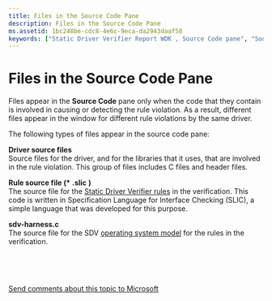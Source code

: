 ```yaml
---
title: Files in the Source Code Pane
description: Files in the Source Code Pane
ms.assetid: 1bc248be-cdc8-4e6c-9eca-da2943daaf58
keywords: ["Static Driver Verifier Report WDK , Source Code pane", "Source Code pane WDK Static Driver Verifier", "files WDK Static Driver Verifier"]
---
```


# Files in the Source Code Pane


Files appear in the **Source Code** pane only when the code that they contain is involved in causing or detecting the rule violation. As a result, different files appear in the window for different rule violations by the same driver.

The following types of files appear in the source code pane:

<span id="Driver_source_files"></span><span id="driver_source_files"></span><span id="DRIVER_SOURCE_FILES"></span>**Driver source files**  
Source files for the driver, and for the libraries that it uses, that are involved in the rule violation. This group of files includes C files and header files.

<span id="rule_source_file___________________.slic__"></span><span id="RULE_SOURCE_FILE___________________.SLIC__"></span>**Rule source file (\*** **.slic** **)**  
The source file for the [Static Driver Verifier rules](static-driver-verifier-rule.md) in the verification. This code is written in Specification Language for Interface Checking (SLIC), a simple language that was developed for this purpose.

<span id="sdv-harness.c_"></span><span id="SDV-HARNESS.C_"></span>**sdv-harness.c**   
The source file for the SDV [operating system model](operating-system-model.md) for the rules in the verification.

 

 

[Send comments about this topic to Microsoft](mailto:wsddocfb@microsoft.com?subject=Documentation%20feedback%20[devtest\devtest]:%20Files%20in%20the%20Source%20Code%20Pane%20%20RELEASE:%20%2811/17/2016%29&body=%0A%0APRIVACY%20STATEMENT%0A%0AWe%20use%20your%20feedback%20to%20improve%20the%20documentation.%20We%20don't%20use%20your%20email%20address%20for%20any%20other%20purpose,%20and%20we'll%20remove%20your%20email%20address%20from%20our%20system%20after%20the%20issue%20that%20you're%20reporting%20is%20fixed.%20While%20we're%20working%20to%20fix%20this%20issue,%20we%20might%20send%20you%20an%20email%20message%20to%20ask%20for%20more%20info.%20Later,%20we%20might%20also%20send%20you%20an%20email%20message%20to%20let%20you%20know%20that%20we've%20addressed%20your%20feedback.%0A%0AFor%20more%20info%20about%20Microsoft's%20privacy%20policy,%20see%20http://privacy.microsoft.com/default.aspx. "Send comments about this topic to Microsoft")




